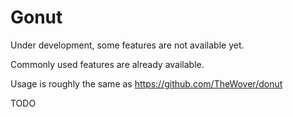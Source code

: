 # Gonut

Under development, some features are not available yet.

Commonly used features are already available.

Usage is roughly the same as https://github.com/TheWover/donut

TODO